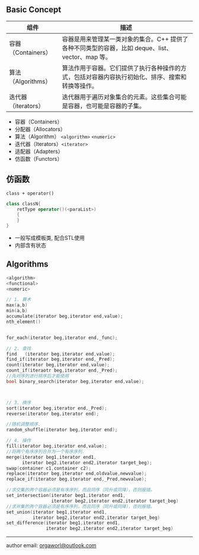 
## Basic Concept

| 组件             | 描述                                                           |
| -------------- | ------------------------------------------------------------ |
| 容器（Containers） | 容器是用来管理某一类对象的集合。C++ 提供了各种不同类型的容器，比如 deque、list、vector、map 等。 |
| 算法（Algorithms） | 算法作用于容器。它们提供了执行各种操作的方式，包括对容器内容执行初始化、排序、搜索和转换等操作。             |
| 迭代器（iterators） | 迭代器用于遍历对象集合的元素。这些集合可能是容器，也可能是容器的子集。                          |


- 容器（Containers）
- 分配器（Allocators） 
- 算法（Algorithm） `<algorithm>`  `<numeric>`
- 迭代器（Iterators）`<iterator>`
- 适配器（Adapters）
- 仿函数（Functors）

## 仿函数
`class + operator()`
```cpp
class classN{
	retType operator()(<paraList>)
	{
	}
}


```

- 一般写成模板类, 配合STL使用
- 内部含有状态

## Algorithms

```cpp
<algorithm>    
<functional>
<numeric>
```



```cpp
// 1. 算术
max(a,b)
min(a,b)
accumulate(iterator beg,iterator end,value);
nth_element()


for_each(iterator beg,iterator end,_func);

// 2. 查找
find   (iterator beg,iterator end,value);
find_if(iterator beg,iterator end,_Pred);
count(iterator beg,iterator end,value);
count_if(iteraotr beg,iterator end,_Pred);
//先对序列进行排序后才能使用
bool binary_search(iterator beg,iterator end,value);



// 3. 换序
sort(iterator beg,iterator end,_Pred);
reverse(iterator beg,iterator end);

//随机调整顺序.
random_shuffle(iterator beg,iterator end);

// 4. 操作
fill(iterator beg,iterator end,value);
//将两个有序序列合并为一个有序序列.
merge(iterator beg1,iterator end1,
      iterator beg2,iterator end2,iterator target_beg);
swap(container c1,container c2);
replace(iterator beg,iterator end,oldvalue,newvalue);
replace_if(iterator beg,iterator end,_Pred,newvalue);
```


```cpp
//求交集的两个容器必须是有序序列，而且同序（同升或同降），否则报错。
set_intersection(iterator beg1,iterator end1,
                 iterator beg2,iterator end2,iterator target_beg)
//求并集的两个容器必须是有序序列，而且同序（同升或同降），否则报错。
set_union(iterator beg1,iterator end1,
          iterator beg2,iterator end2,iterator target_beg)
set_difference(iterator beg1,iterator end1,
               iterator beg2,iterator end2,iterator target_beg)
```


---

author email: orgaworl@outlook.com